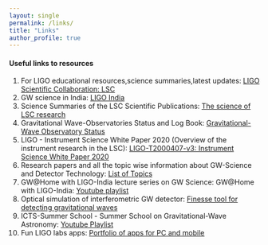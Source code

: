 ```yaml
---
layout: single
permalink: /links/
title: "Links"
author_profile: true
---
```


#### Useful links to resources
1. For LIGO educational resources,science summaries,latest updates: [LIGO Scientific Collaboration: LSC](https://www.ligo.org/)
2. GW science in India: [LIGO India](https://www.ligo-india.in)
3. Science Summaries of the LSC Scientific Publications: [The science of LSC research](https://www.ligo.org/science/outreach.php)
4. Gravitational Wave-Observatories Status and Log Book: [Gravitational-Wave Observatory Status](https://www.gw-openscience.org/detector_status/)
5. LIGO - Instrument Science White Paper 2020 (Overview of the instrument research in the LSC): [LIGO-T2000407-v3: Instrument Science White Paper 2020](https://dcc-lho.ligo.org/LIGO-T2000407/public)
6. Research papers and all the topic wise information about GW-Science and Detector Technology: [List of Topics](https://dcc.ligo.org/cgi-bin/DocDB/ListTopics) 
7. GW@Home with LIGO-India lecture series on GW Science: GW@Home with LIGO-India: [Youtube playlist](https://www.youtube.com/c/LIGOIndia/playlists)
8. Optical simulation of interferometric GW detector: [Finesse tool for detecting gravitational waves](http://www.gwoptics.org/)
9. ICTS-Summer School - Summer School on Gravitational-Wave Astronomy: [Youtube Playlist](https://www.youtube.com/playlist?list=PL04QVxpjcnjjuLDeNFWIlc8fcXSUqqxAG)
10. Fun LIGO labs apps: [Portfolio of apps for PC and mobile](https://www.laserlabs.org/portfolio.php)
